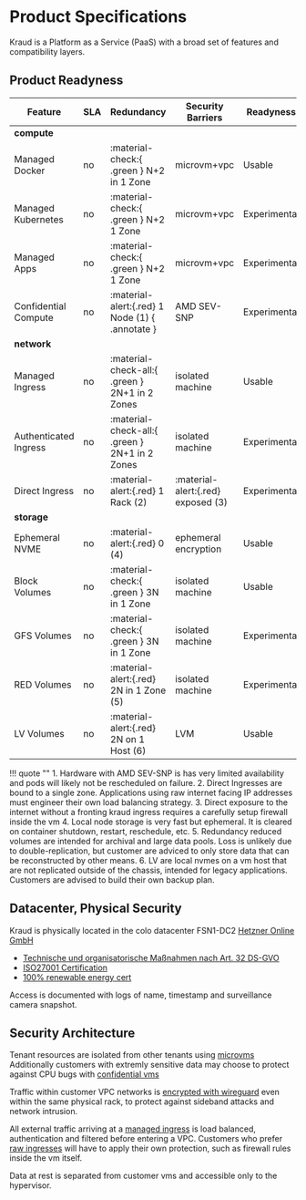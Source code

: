 

# Product Specifications


Kraud is a Platform as a Service (PaaS) with a broad set of features and compatibility layers.

## Product Readyness

| Feature                   | SLA | Redundancy  | Security Barriers  | Readyness  |
|---------------------------|-----|-------------|-----------|-----------------------|
| __compute__ ||||
| Managed Docker        | no  | :material-check:{ .green }  N+2 in 1 Zone      | microvm+vpc | Usable |
| Managed Kubernetes    | no  | :material-check:{ .green }  N+2 1 Zone      | microvm+vpc | Experimental          |
| Managed Apps          | no  | :material-check:{ .green }  N+2 1 Zone      | microvm+vpc| Experimental          |
| Confidential Compute  | no  | :material-alert:{.red} 1 Node (1) { .annotate } | AMD SEV-SNP | Experimental          |
| __network__ ||||
| Managed Ingress       | no  | :material-check-all:{ .green } 2N+1 in 2 Zones     | isolated machine | Usable |
| Authenticated Ingress | no  | :material-check-all:{ .green } 2N+1 in 2 Zones     | isolated machine | Experimental |
| Direct Ingress        | no  | :material-alert:{.red}  1 Rack (2) | :material-alert:{.red} exposed (3)  | Experimental          |
| __storage__ ||||
| Ephemeral NVME        | no  | :material-alert:{.red} 0 (4)             | ephemeral encryption | Usable |
| Block Volumes         | no  | :material-check:{ .green } 3N in 1 Zone  | isolated machine     | Usable |
| GFS Volumes           | no  | :material-check:{ .green } 3N in 1 Zone  | isolated machine     | Experimental |
| RED Volumes           | no  | :material-alert:{.red}  2N in 1 Zone (5) | isolated machine     | Experimental |
| LV Volumes            | no  | :material-alert:{.red}  2N on 1 Host (6) | LVM | Usable |

!!! quote ""
    1. Hardware with AMD SEV-SNP is has very limited availability and pods will likely not be rescheduled on failure.
    2. Direct Ingresses are bound to a single zone. Applications using raw internet facing IP addresses must engineer their own load balancing strategy.
    3. Direct exposure to the internet without a fronting kraud ingress requires a carefully setup firewall inside the vm
    4. Local node storage is very fast but ephemeral. It is cleared on container shutdown, restart, reschedule, etc.
    5. Redundancy reduced volumes are intended for archival and large data pools. Loss is unlikely due to double-replication, but customer are adviced to only store data that can be reconstructed by other means.
    6. LV are local nvmes on a vm host that are not replicated outside of the chassis, intended for legacy applications. Customers are advised to build their own backup plan.



## Datacenter, Physical Security


Kraud is physically located in the colo datacenter FSN1-DC2 [Hetzner Online GmbH](https://www.hetzner.com/unternehmen/rechenzentrum/)

 - [Technische und organisatorische Maßnahmen nach Art. 32 DS-GVO](TOM.pdf)
 - [ISO27001 Certification](https://www.hetzner.com/assets/downloads/FOX-Certificate.pdf)
 - [100% renewable energy cert](https://www.hetzner.com/de/assets/Uploads/downloads/oekostrom-zertifikat-2022.pdf)

Access is documented with logs of name, timestamp and surveillance camera snapshot.


## Security Architecture

Tenant resources are isolated from other tenants using [microvms](/technology/architecture/#microvms)
Additionally customers with extremly sensitive data may choose to protect against CPU bugs with [confidential vms](/technology/confidential/)

Traffic within customer VPC networks is [encrypted with wireguard](/technology/vpc/#encrypted-everything) even within the same physical rack, 
to protect against sideband attacks and network intrusion.

All external traffic arriving at a [managed ingress](/quickstart/ingress/) is load balanced, authentication and filtered before entering a VPC. Customers who prefer [raw ingresses](/quickstart/ingress/#raw-tcp-ingress) will have to apply their own protection,
such as firewall rules inside the vm itself.

Data at rest is separated from customer vms and accessible only to the hypervisor.





